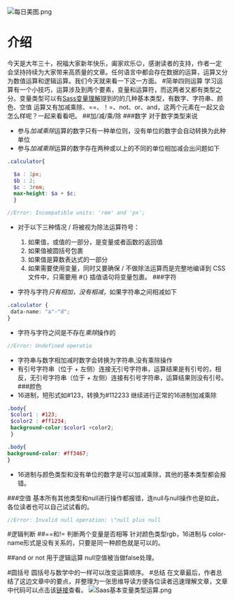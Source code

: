 ![每日美图.png](https://upload-images.jianshu.io/upload_images/13419832-8d249c09238fbb83.png?imageMogr2/auto-orient/strip%7CimageView2/2/w/1240)
# 介绍
今天是大年三十，祝福大家新年快乐，阖家欢乐😉，感谢读者的支持，作者一定会坚持持续为大家带来高质量的文章。任何语言中都会存在数据的运算，运算又分为数值运算和逻辑运算。我们今天就来看一下这一方面。
#简单四则运算
学习运算有一个小技巧，运算涉及到两个要素，变量和运算符，而这两者又都有类型之分。变量类型可以有[Sass变量理解](https://www.jianshu.com/p/dac3b4a67a9d)提到的的几种基本类型，有数字、字符串、颜色、空值
运算又有加减乘除、==、！=、not、or、and，这两个元素在一起又会怎么样呢？一起来看看吧。
##加/减/乘/除
###数字
对于数字类型来说
* 参与*加减乘除*运算的数字只有一种单位则，没有单位的数字会自动转换为此种单位
* 参与*加减乘除*运算的数字存在两种或以上的不同的单位相加减会出问题如下

```scss
.calculator{

  $a : 1px;
  $b : 2;
  $c : 3rem;
  max-height: $a + $c;
  }
```
```scss
//Error: Incompatible units: 'rem' and 'px';
```
* 对于以下三种情况 / 将被视为除法运算符号：
    1. 如果值，或值的一部分，是变量或者函数的返回值
    2. 如果值被圆括号包裹
    3. 如果值是算数表达式的一部分
    4. 如果需要使用变量，同时又要确保 / 不做除法运算而是完整地编译到 CSS 文件中，只需要用 #{} 插值语句将变量包裹。
###字符

* 字符与字符*只有相加，没有相减*，如果字符串之间相减如下
 ```scss
.calculator {
  data-name: "a"-"d";
}
``` 
* 字符与字符之间是不存在*乘除*操作的
```scss
//Error: Undefined operatio
```
* 字符串与数字相加减时数字会转换为字符串,没有乘除操作
* 有引号字符串（位于 + 左侧）连接无引号字符串，运算结果是有引号的，相反，无引号字符串（位于 + 左侧）连接有引号字符串，运算结果则没有引号。
###颜色
* 16进制，短形式如#123，转换为#112233 继续进行正常的16进制加减乘除
```scss
.body{
 $color1 : #123;
 $color2 : #ff1234;
 background-color:$color1 +color2;
 }
```
```scss
.body{
background-color: #ff3467;
}
```
* 16进制与颜色类型和没有单位的数字是可以加减乘除，其他的基本类型都会报错。

###空值
基本所有其他类型和null进行操作都报错，连null与null操作也是如此，各位读者也可以自己试试看的。
```scss
//Error: Invalid null operation: \"null plus null

```
#逻辑判断
##==和!=
判断两个变量是否相等
针对颜色类型rgb，16进制与 color-name形式是没有关系的，只要是同一种颜色就是可以的。

##and or not
用于逻辑运算
null空值被当做false处理。

#圆括号
圆括号与数学中的一样可以改变运算顺序。
#总结
在文章最后，作者总结了这边文章中的要点，并整理为一张思维导读方便各位读者迅速理解文章，文章中代码可以点击该[链接](https://github.com/OnlyPiglet/Sass/tree/master/Sass%E4%B8%AD%E5%88%9D%E7%BA%A7%E8%BF%90%E7%AE%97%E4%B8%8E%E5%87%BD%E6%95%B0%E7%90%86%E8%A7%A30)查看。
![Saas基本变量类型运算.png](https://upload-images.jianshu.io/upload_images/13419832-259d0b554778c987.png?imageMogr2/auto-orient/strip%7CimageView2/2/w/1240)




